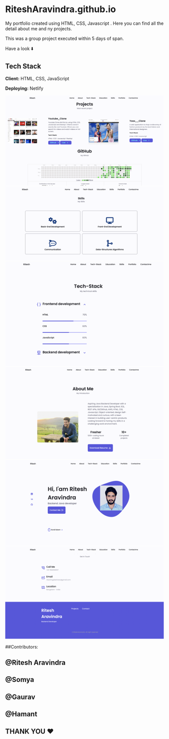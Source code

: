 # RiteshAravindra.github.io

 My portfolio created using HTML, CSS, Javascript . Here you can find all the detail about me and ny projects.


This was a group project executed within 5 days of span.


Have a look ⬇️

## Tech Stack

**Client:** HTML, CSS, JavaScript

**Deploying:** Netlify
<br>

<img src="/images/img1.png" alt="">

<br>

<img src="/images/img2.png" alt="">

<br>
<img src="/images/img3.png" alt="">

<br>
<img src="/images/img4.png" alt="">

<br>
<img src="/images/img5.png" alt="">

<br>
<img src="/images/img6.png" alt="">


##Contributors:
## @Ritesh Aravindra
## @Somya
## @Gaurav
## @Hamant



## THANK YOU ❤️
